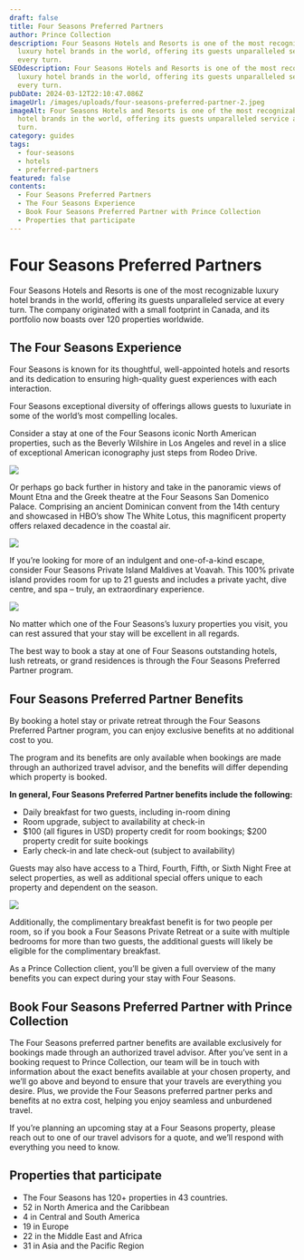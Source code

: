 ```yaml
---
draft: false
title: Four Seasons Preferred Partners
author: Prince Collection
description: Four Seasons Hotels and Resorts is one of the most recognizable
  luxury hotel brands in the world, offering its guests unparalleled service at
  every turn.
SEOdescription: Four Seasons Hotels and Resorts is one of the most recognizable
  luxury hotel brands in the world, offering its guests unparalleled service at
  every turn.
pubDate: 2024-03-12T22:10:47.086Z
imageUrl: /images/uploads/four-seasons-preferred-partner-2.jpeg
imageAlt: Four Seasons Hotels and Resorts is one of the most recognizable luxury
  hotel brands in the world, offering its guests unparalleled service at every
  turn.
category: guides
tags:
  - four-seasons
  - hotels
  - preferred-partners
featured: false
contents:
  - Four Seasons Preferred Partners
  - The Four Seasons Experience
  - Book Four Seasons Preferred Partner with Prince Collection
  - Properties that participate
---
```

# Four Seasons Preferred Partners

Four Seasons Hotels and Resorts is one of the most recognizable luxury hotel brands in the world, offering its guests unparalleled service at every turn. The company originated with a small footprint in Canada, and its portfolio now boasts over 120 properties worldwide.

## The Four Seasons Experience

Four Seasons is known for its thoughtful, well-appointed hotels and resorts and its dedication to ensuring high-quality guest experiences with each interaction.

Four Seasons exceptional diversity of offerings allows guests to luxuriate in some of the world’s most compelling locales.

Consider a stay at one of the Four Seasons iconic North American properties, such as the Beverly Wilshire in Los Angeles and revel in a slice of exceptional American iconography just steps from Rodeo Drive.

![](/images/uploads/four-seasons-preferred-partner-1.jpeg)

Or perhaps go back further in history and take in the panoramic views of Mount Etna and the Greek theatre at the Four Seasons San Domenico Palace. Comprising an ancient Dominican convent from the 14th century and showcased in HBO’s show The White Lotus, this magnificent property offers relaxed decadence in the coastal air.

![](/images/uploads/four-seasons-preferred-partner-2.jpeg)

If you’re looking for more of an indulgent and one-of-a-kind escape, consider Four Seasons Private Island Maldives at Voavah. This 100% private island provides room for up to 21 guests and includes a private yacht, dive centre, and spa – truly, an extraordinary experience.

![](/images/uploads/four-seasons-preferred-partner-3.jpeg)

No matter which one of the Four Seasons’s luxury properties you visit, you can rest assured that your stay will be excellent in all regards.

The best way to book a stay at one of Four Seasons outstanding hotels, lush retreats, or grand residences is through the Four Seasons Preferred Partner program.

## Four Seasons Preferred Partner Benefits

By booking a hotel stay or private retreat through the Four Seasons Preferred Partner program, you can enjoy exclusive benefits at no additional cost to you.

The program and its benefits are only available when bookings are made through an authorized travel advisor, and the benefits will differ depending which property is booked.

**In general, Four Seasons Preferred Partner benefits include the following:**

* Daily breakfast for two guests, including in-room dining
* Room upgrade, subject to availability at check-in
* $100 (all figures in USD) property credit for room bookings; $200 property credit for suite bookings
* Early check-in and late check-out (subject to availability)

Guests may also have access to a Third, Fourth, Fifth, or Sixth Night Free at select properties, as well as additional special offers unique to each property and dependent on the season.

![](/images/uploads/four-seasons-preferred-partner-4.jpeg)

Additionally, the complimentary breakfast benefit is for two people per room, so if you book a Four Seasons Private Retreat or a suite with multiple bedrooms for more than two guests, the additional guests will likely be eligible for the complimentary breakfast.

As a Prince Collection client, you’ll be given a full overview of the many benefits you can expect during your stay with Four Seasons.

## Book Four Seasons Preferred Partner with Prince Collection

The Four Seasons preferred partner benefits are available exclusively for bookings made through an authorized travel advisor. After you’ve sent in a booking request to Prince Collection, our team will be in touch with information about the exact benefits available at your chosen property, and we’ll go above and beyond to ensure that your travels are everything you desire. Plus, we provide the Four Seasons preferred partner perks and benefits at no extra cost, helping you enjoy seamless and unburdened travel.

If you’re planning an upcoming stay at a Four Seasons property, please reach out to one of our travel advisors for a quote, and we’ll respond with everything you need to know.

## Properties that participate

* The Four Seasons has 120+ properties in 43 countries.
* 52 in North America and the Caribbean
* 4 in Central and South America
* 19 in Europe
* 22 in the Middle East and Africa
* 31 in Asia and the Pacific Region
